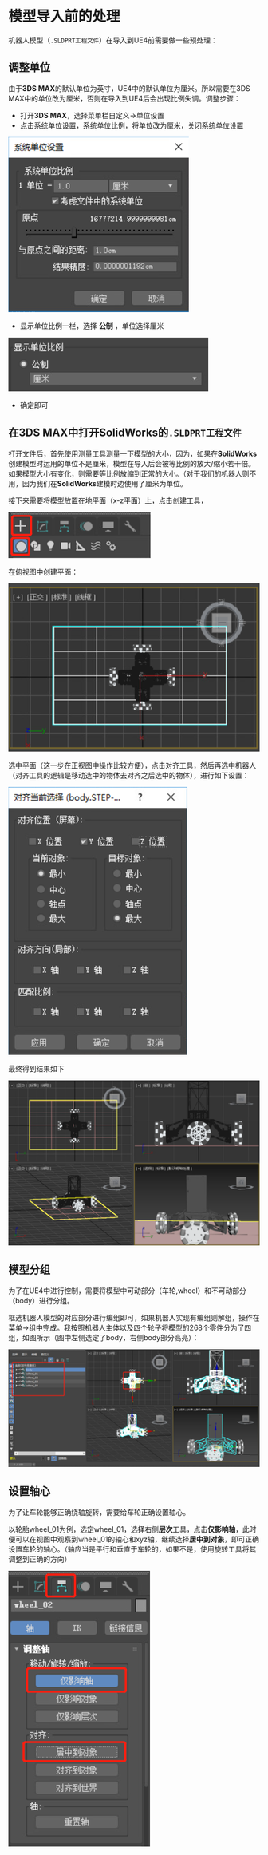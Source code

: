 # 模型导入前的处理

机器人模型（`.SLDPRT工程文件`）在导入到UE4前需要做一些预处理：

## 调整单位

由于**3DS MAX**的默认单位为英寸，UE4中的默认单位为厘米。所以需要在3DS MAX中的单位改为厘米，否则在导入到UE4后会出现比例失调。调整步骤：

* 打开**3DS MAX**，选择菜单栏<kbd>自定义</kbd>-><kbd>单位设置</kbd>
* 点击系统单位设置，系统单位比例，将单位改为厘米，关闭系统单位设置

![Aaron Swartz](https://raw.githubusercontent.com/LILKOTYO/SolidWorks_to_Unreal4/master/Pictures/change_unit_01.png)

* 显示单位比例一栏，选择 **公制** ，单位选择厘米

![Aaron Swartz](https://raw.githubusercontent.com/LILKOTYO/SolidWorks_to_Unreal4/master/Pictures/change_unit_02.png)

* 确定即可

## 在**3DS MAX**中打开**SolidWorks**的`.SLDPRT工程文件`

打开文件后，首先使用测量工具测量一下模型的大小，因为，如果在**SolidWorks**创建模型时运用的单位不是厘米，模型在导入后会被等比例的放大/缩小若干倍。如果模型大小有变化，则需要等比例放缩到正常的大小。（对于我们的机器人则不用，因为我们在**SolidWorks**建模时边使用了厘米为单位。

接下来需要将模型放置在地平面（x-z平面）上，点击创建工具，

![Aaron Swartz](https://raw.githubusercontent.com/LILKOTYO/SolidWorks_to_Unreal4/master/Pictures/create_tool.png)

在俯视图中创建平面：

![Aaron Swartz](https://raw.githubusercontent.com/LILKOTYO/SolidWorks_to_Unreal4/master/Pictures/create_plane_01.png)

选中平面（这一步在正视图中操作比较方便），点击对齐工具，然后再选中机器人（对齐工具的逻辑是移动选中的物体去对齐之后选中的物体），进行如下设置：

![Aaron Swartz](https://raw.githubusercontent.com/LILKOTYO/SolidWorks_to_Unreal4/master/Pictures/create_plane_02.png)



最终得到结果如下

![Aaron Swartz](https://raw.githubusercontent.com/LILKOTYO/SolidWorks_to_Unreal4/master/Pictures/create_plane_03.png)



## 模型分组

为了在UE4中进行控制，需要将模型中可动部分（车轮,wheel）和不可动部分（body）进行分组。

框选机器人模型的对应部分进行编组即可，如果机器人实现有编组则解组，操作在<kbd>菜单</kbd>-><kbd>组</kbd>中完成。我按照机器人主体以及四个轮子将模型的268个零件分为了四组，如图所示（图中左侧选定了body，右侧body部分高亮）：

![Aaron Swartz](https://raw.githubusercontent.com/LILKOTYO/SolidWorks_to_Unreal4/master/Pictures/group.png)



## 设置轴心

为了让车轮能够正确绕轴旋转，需要给车轮正确设置轴心。

以轮胎wheel_01为例，选定wheel_01，选择右侧**层次**工具，点击**仅影响轴**，此时便可以在视图中观察到wheel_01的轴心和xyz轴，继续选择**居中到对象**，即可正确设置车轮的轴心。（轴应当是平行和垂直于车轮的，如果不是，使用旋转工具将其调整到正确的方向）

![Aaron Swartz](https://raw.githubusercontent.com/LILKOTYO/SolidWorks_to_Unreal4/master/Pictures/set_axis.png)

